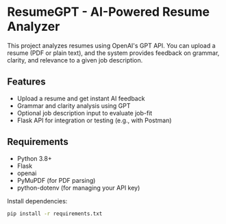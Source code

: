 # ResumeGPT - AI-Powered Resume Analyzer

This project analyzes resumes using OpenAI's GPT API. You can upload a resume (PDF or plain text), and the system provides feedback on grammar, clarity, and relevance to a given job description.

## Features

- Upload a resume and get instant AI feedback
- Grammar and clarity analysis using GPT
- Optional job description input to evaluate job-fit
- Flask API for integration or testing (e.g., with Postman)

## Requirements

- Python 3.8+
- Flask
- openai
- PyMuPDF (for PDF parsing)
- python-dotenv (for managing your API key)

Install dependencies:

```bash
pip install -r requirements.txt
